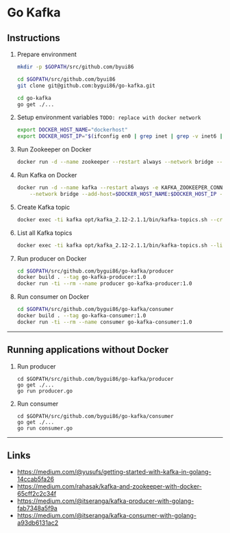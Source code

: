 
# Go Kafka

## Instructions

1. Prepare environment

   ```bash
   mkdir -p $GOPATH/src/github.com/byui86
   
   cd $GOPATH/src/github.com/byui86
   git clone git@github.com:bygui86/go-kafka.git
   
   cd go-kafka
   go get ./...
   ```

2. Setup environment variables
	`TODO: replace with docker network`

   ```bash
   export DOCKER_HOST_NAME="dockerhost"
   export DOCKER_HOST_IP="$(ifconfig en0 | grep inet | grep -v inet6 | awk '{print $2}')"
   ```

3. Run Zookeeper on Docker

   ```bash
   docker run -d --name zookeeper --restart always --network bridge --add-host=$DOCKER_HOST_NAME:$DOCKER_HOST_IP -p 2181:2181 -p 2888:2888 -p 3888:3888 zookeeper
   ```

3. Run Kafka on Docker

   ```bash
   docker run -d --name kafka --restart always -e KAFKA_ZOOKEEPER_CONNECT=dockerhost:2181 -e KAFKA_ADVERTISED_HOST_NAME=$DOCKER_HOST_IP \
       --network bridge --add-host=$DOCKER_HOST_NAME:$DOCKER_HOST_IP -p 9092:9092 -p 7203:7203 wurstmeister/kafka
   ```

4. Create Kafka topic

   ```bash
   docker exec -ti kafka opt/kafka_2.12-2.1.1/bin/kafka-topics.sh --create --topic gomessages --replication-factor 1 --partitions 1 --zookeeper $DOCKER_HOST_NAME:2181
   ```

5. List all Kafka topics

   ```bash
   docker exec -ti kafka opt/kafka_2.12-2.1.1/bin/kafka-topics.sh --list --zookeeper $DOCKER_HOST_NAME:2181
   ```

6. Run producer on Docker
	
	```bash
	cd $GOPATH/src/github.com/bygui86/go-kafka/producer
	docker build . --tag go-kafka-producer:1.0
	docker run -ti --rm --name producer go-kafka-producer:1.0
	```

7. Run consumer on Docker

	```bash
	cd $GOPATH/src/github.com/bygui86/go-kafka/consumer
	docker build . --tag go-kafka-consumer:1.0
	docker run -ti --rm --name consumer go-kafka-consumer:1.0
	```

---

## Running applications without Docker

1. Run producer
	```
	cd $GOPATH/src/github.com/bygui86/go-kafka/producer
	go get ./...
	go run producer.go
	```

2. Run consumer
	```
	cd $GOPATH/src/github.com/bygui86/go-kafka/consumer
	go get ./...
	go run consumer.go
	```

---

## Links

- https://medium.com/@yusufs/getting-started-with-kafka-in-golang-14ccab5fa26
- https://medium.com/rahasak/kafka-and-zookeeper-with-docker-65cff2c2c34f
- https://medium.com/@itseranga/kafka-producer-with-golang-fab7348a5f9a
- https://medium.com/@itseranga/kafka-consumer-with-golang-a93db6131ac2
